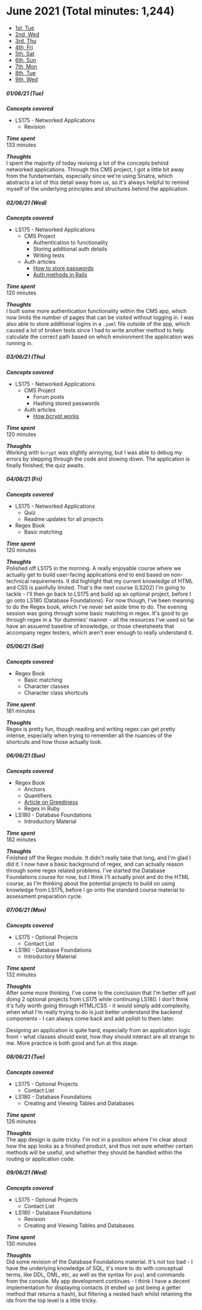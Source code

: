 # June 2021 (Total minutes: 1,244)
- [1st, Tue](#010621-tue)
- [2nd, Wed](#020621-wed)
- [3rd, Thu](#030621-thu)
- [4th, Fri](#040621-fri)
- [5th, Sat](#050621-sat)
- [6th, Sun](#060621-sun)
- [7th, Mon](#070621-mon)
- [8th, Tue](#080621-tue)
- [9th, Wed](#090621-wed)

##### 01/06/21 (Tue)
__*Concepts covered*__<br/>
- LS175 - Networked Applications
  - Revision

__*Time spent*__<br/>
133 minutes

__*Thoughts*__<br/>
I spent the majority of today revising a lot of the concepts behind networked applications. Through this CMS project, I got a little bit away from the fundamentals, especially since we're using Sinatra, which abstracts a lot of this detail away from us, so it's always helpful to remind myself of the underlying principles and structures behind the application.

##### 02/06/21 (Wed)
__*Concepts covered*__<br/>
- LS175 - Networked Applications
  - CMS Project
    - Authentication to functionality
    - Storing additional auth details
    - Writing tests
  - Auth articles
    - [How to store passwords](https://web.archive.org/web/20190416200849/http://dustwell.com/how-to-handle-passwords-bcrypt.html)
    - [Auth methods in Rails](https://launchschool.com/blog/authentication-methods-in-rails)

__*Time spent*__<br/>
120 minutes

__*Thoughts*__<br/>
I built some more authentication functionality within the CMS app, which now limits the number of pages that can be visited without logging in. I was also able to store additional logins in a `.yaml` file outside of the app, which caused a lot of broken tests since I had to write another method to help calculate the correct path based on which environment the application was running in.

##### 03/06/21 (Thu)
__*Concepts covered*__<br/>
- LS175 - Networked Applications
  - CMS Project
    - Forum posts
    - Hashing stored passwords
  - Auth articles
    - [How bcrypt works](https://www.rubyguides.com/2017/06/there-is-no-magic-in-ruby/)

__*Time spent*__<br/>
120 minutes

__*Thoughts*__<br/>
Working with `bcrypt` was slightly annoying, but I was able to debug my errors by stepping through the code and slowing down. The application is finally finished; the quiz awaits.

##### 04/06/21 (Fri)
__*Concepts covered*__<br/>
- LS175 - Networked Applications
  - Quiz
  - Readme updates for all projects
- Regex Book
  - Basic matching

__*Time spent*__<br/>
120 minutes

__*Thoughts*__<br/>
Polished off LS175 in the morning. A really enjoyable course where we actually get to build user-facing applications end to end based on non-technical requirements. It did highlight that my current knowledge of HTML and CSS is painfully limited. That's the next course (LS202) I'm going to tackle - I'll then go back to LS175 and build up an optional project, before I go onto LS180 (Database Foundations). For now though, I've been meaning to do the Regex book, which I've never set aside time to do. The evening session was going through some basic matching in regex. It's good to go through regex in a 'for dummies' manner - all the resources I've used so far have an assuemd baseline of knowledge, or those cheetsheets that accompany regex testers, which aren't ever enough to really understand it.

##### 05/06/21 (Sat)
__*Concepts covered*__<br/>
- Regex Book
  - Basic matching
  - Character classes
  - Character class shortcuts

__*Time spent*__<br/>
181 minutes

__*Thoughts*__<br/>
Regex is pretty fun, though reading and writing regex can get pretty intense, especially when trying to remember all the nuances of the shortcuts and how those actually look.

##### 06/06/21 (Sun)
__*Concepts covered*__<br/>
- Regex Book
  - Anchors
  - Quantifiers
  - [Article on Greediness](https://d186loudes4jlv.cloudfront.net/regex/files/greedy-vs-lazy.pdf)
  - Regex in Ruby
- LS180 - Database Foundations
  - Introductory Material

__*Time spent*__<br/>
182 minutes

__*Thoughts*__<br/>
Finished off the Regex module. It didn't really take that long, and I'm glad I did it. I now have a basic background of regex, and can actually reason through some regex related problems. I've started the Database Foundations course for now, but I think I'll actually pivot and do the HTML course, as I'm thinking about the potential projects to build on using knowledge from LS175, before I go onto the standard course material to assessment preparation cycle.

##### 07/06/21 (Mon)
__*Concepts covered*__<br/>
- LS175 - Optional Projects
  - Contact List
- LS180 - Database Foundations
  - Introductory Material

__*Time spent*__<br/>
132 minutes

__*Thoughts*__<br/>
After some more thinking, I've come to the conclusion that I'm better off just doing 2 optional projects from LS175 while continuing LS180. I don't think it's fully worth going through HTML/CSS - it would simply add complexity, when what I'm really trying to do is just better understand the backend components - I can always come back and add polish to them later.

Designing an application is quite hard, especially from an application logic front - what classes should exist, how they should interact are all strange to me. More practice is both good and fun at this stage.

##### 08/06/21 (Tue)
__*Concepts covered*__<br/>
- LS175 - Optional Projects
  - Contact List
- LS180 - Database Foundations
  - Creating and Viewing Tables and Databases

__*Time spent*__<br/>
126 minutes

__*Thoughts*__<br/>
The app design is quite tricky. I'm not in a position where I'm clear about how the app looks as a finished product, and thus not sure whether certain methods will be useful, and whether they should be handled within the routing or application code.

##### 09/06/21 (Wed)
__*Concepts covered*__<br/>
- LS175 - Optional Projects
  - Contact List
- LS180 - Database Foundations
  - Revision
  - Creating and Viewing Tables and Databases

__*Time spent*__<br/>
130 minutes

__*Thoughts*__<br/>
Did some revision of the Database Foundations material. It's not too bad - I have the underlying knowledge of SQL, it's more to do with conceptual terms, like DDL, DML, etc, as well as the syntax for `psql` and commands from the console. My app development continues - I think I have a decent implementation for displaying contacts (it ended up just being a getter method that returns a hash), but filtering a nested hash whilst retaining the ids from the top level is a little tricky.

